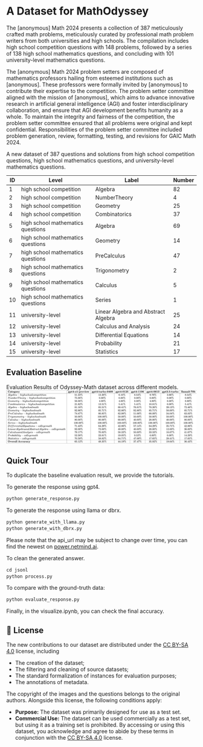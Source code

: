 # A Dataset for MathOdyssey


The [anonymous] Math 2024 presents a collection of 387 meticulously crafted math problems, meticulously curated by professional math problem writers from both universities and high schools. The compilation includes high school competition questions with 148 problems, followed by a series of 138 high school mathematics questions, and concluding with 101 university-level mathematics questions. 

The [anonymous] Math 2024 problem setters are composed of mathematics professors hailing from esteemed institutions such as [anonymous]. These professors were formally invited by [anonymous] to contribute their expertise to the competition. The problem setter committee aligned with the mission of [anonymous], which aims to advance innovative research in artificial general intelligence (AGI) and foster interdisciplinary collaboration, and ensure that AGI development benefits humanity as a whole. To maintain the integrity and fairness of the competition, the problem setter committee ensured that all problems were original and kept confidential. Responsibilities of the problem setter committee included problem generation, review, formatting, testing, and revisions for GAIC Math 2024.


A new dataset of 387 questions and solutions from high school competition questions, high school mathematics questions, and university-level mathematics questions.


| ID |  Level                                     | Label                                              | Number   | 
|----|-------------------------------------------|----------------------------------------------------|----------|
| 1  | high school competition                   | Algebra                                            | 82       | 
| 2  | high school competition                   | NumberTheory                                       | 4        | 
| 3  | high school competition                   | Geometry                                           | 25       | 
| 4  | high school competition                   | Combinatorics                                      | 37       | 
| 5  | high school mathematics questions         | Algebra                                            | 69       | 
| 6  | high school mathematics questions         | Geometry                                           | 14       | 
| 7  | high school mathematics questions         | PreCalculus                                        | 47       | 
| 8  | high school mathematics questions         | Trigonometry                                       | 2        | 
| 9  | high school mathematics questions         | Calculus                                           | 5        | 
| 10 | high school mathematics questions         | Series                                             | 1        | 
| 11 | university-level                          | Linear Algebra and Abstract Algebra                | 25       | 
| 12 | university-level                          | Calculus and Analysis                              | 24       | 
| 13 | university-level                          | Differential Equations                             | 14       | 
| 14 | university-level                          | Probability                                        | 21       | 
| 15 | university-level                          | Statistics                                         | 17       | 

## Evaluation Baseline

Evaluation Results of Odyssey-Math dataset across different models.
![table_from_paper](./docs/benchmark-new.webp)

## Quick Tour

To duplicate the baseline evaluation result, we provide the tutorials.

To generate the response using gpt4.
```python
python generate_response.py
```

To generate the response using llama or dbrx.
```python
python generate_with_llama.py
python generate_with_dbrx.py
```
Please note that the api_url may be subject to change over time, you can find the newest on [power.netmind.ai](https://power.netmind.ai/inference).

To clean the generated answer.
```python
cd jsonl
python process.py
```

To compare with the ground-truth data:
```python
python evaluate_response.py
```

Finally, in the visualize.ipynb, you can check the final accuracy.

## 📜 License

The new contributions to our dataset are distributed under the [CC BY-SA 4.0](https://creativecommons.org/licenses/by-sa/4.0/) license, including

- The creation of the dataset;
- The filtering and cleaning of source datasets;
- The standard formalization of instances for evaluation purposes;
- The annotations of metadata.

The copyright of the images and the questions belongs to the original authors. Alongside this license, the following conditions apply:

- **Purpose:** The dataset was primarily designed for use as a test set.
- **Commercial Use:** The dataset can be used commercially as a test set, but using it as a training set is prohibited. By accessing or using this dataset, you acknowledge and agree to abide by these terms in conjunction with the [CC BY-SA 4.0](https://creativecommons.org/licenses/by-sa/4.0/) license.
